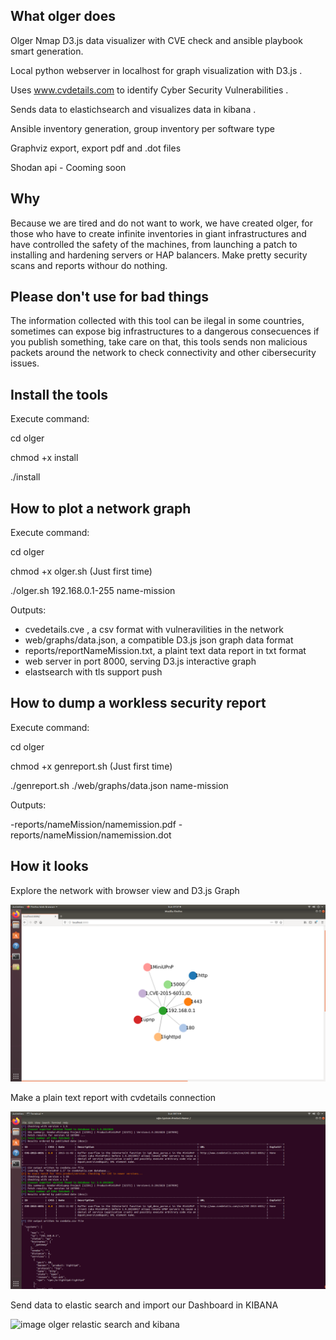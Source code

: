 ## What olger does

Olger Nmap D3.js data visualizer with CVE check and ansible playbook smart generation.

Local python webserver in localhost for graph visualization with D3.js .

Uses www.cvdetails.com to identify Cyber Security Vulnerabilities .

Sends data to elastichsearch and visualizes data in kibana .

Ansible inventory generation, group inventory per software type

Graphviz export, export pdf and .dot files

Shodan api - Cooming soon



## Why

Because we are tired and do not want to work, we have created olger, for those who have to create infinite inventories in giant infrastructures and have controlled the safety of the machines, from launching a patch to installing and hardening servers or HAP balancers. Make pretty security scans and reports withour do nothing.


## Please don't use for bad things

The information collected with this tool can be ilegal in some countries, sometimes can expose big infrastructures to a dangerous consecuences if you publish something, take care on that, this tools sends non malicious packets around the network to check connectivity and other cibersecurity issues.



## Install the tools

Execute command:

cd olger

chmod +x install

./install


## How to plot a network graph

Execute command:

cd olger

chmod +x olger.sh (Just first time)

./olger.sh 192.168.0.1-255 name-mission


Outputs:

  - cvedetails.cve , a csv format with vulneravilities in the network
  - web/graphs/data.json, a compatible D3.js json graph data format
  - reports/reportNameMission.txt, a plaint text data report in txt format
  - web server in port 8000, serving D3.js interactive graph
  - elastsearch with tls support push
  
## How to dump a workless security report

Execute command:

cd olger

chmod +x genreport.sh (Just first time)

./genreport.sh ./web/graphs/data.json name-mission

Outputs:

  -reports/nameMission/namemission.pdf
  -reports/nameMission/namemission.dot

## How it looks

Explore the network with browser view and D3.js Graph

![image olger graph d3 js](olger.png)


Make a plain text report with cvdetails connection

![image olger report vulnerabilities CVE](report.png)


Send data to elastic search and import our Dashboard in KIBANA

![image olger relastic search and kibana](kibana.png)
